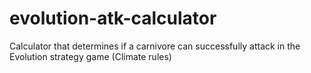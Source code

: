 # evolution-atk-calculator
Calculator that determines if a carnivore can successfully attack in the Evolution strategy game (Climate rules)
